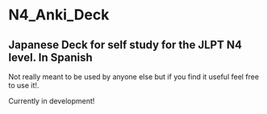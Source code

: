 # N4_Anki_Deck
## Japanese Deck for self study for the JLPT N4 level. In Spanish 
Not really meant to be used by anyone else but if you find it useful feel free to use it!. 

Currently in development!
